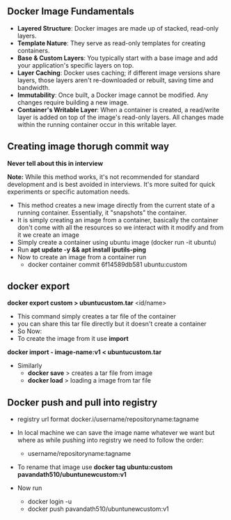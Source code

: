 ## Docker Image Fundamentals

- **Layered Structure**: Docker images are made up of stacked, read-only layers.
- **Template Nature**: They serve as read-only templates for creating containers.
- **Base & Custom Layers**: You typically start with a base image and add your application's specific layers on top.
- **Layer Caching**: Docker uses caching; if different image versions share layers, those layers aren't re-downloaded or rebuilt, saving time and bandwidth.
- **Immutability**: Once built, a Docker image cannot be modified. Any changes require building a new image.
- **Container's Writable Layer**: When a container is created, a read/write layer is added on top of the image's read-only layers. All changes made within the running container occur in this writable layer.

## Creating image thorugh commit way
**Never tell about this in interview**

**Note:** While this method works, it's not recommended for standard development and is best avoided in interviews. It's more suited for quick experiments or specific automation needs.
- This method creates a new image directly from the current state of a running container. Essentially, it "snapshots" the container.
- It is simply creating an image from a container, basically the container don't come with all the resources so we interact with it modify and from it we create an image
- Simply create a container using ubuntu image (docker run -it ubuntu)
- Run **apt update -y && apt install iputils-ping**
- Now to create an image from a container run
    -  docker container commit 6f14589db581    ubuntu:custom
                              <container-id>  <image name:tag>
                                 <or name>
## docker export 

**docker export custom > ubuntucustom.tar**
              <id/name>
- This command simply creates a tar file of the container
- you can share this tar file directly but it doesn't create a container
- So Now:
- To create the image from it use **import**

**docker import - image-name:v1 < ubuntucustom.tar**

- Similarly
    - **docker save** > creates a tar file from image
    - **docker load** > loading a image from tar file
## Docker push and pull into registry
- registry url format
            docker.i/username/repositoryname:tagname
- In local machine we can save the image name whatever we want but where as while pushing into registry we need to follow the order:
    - username/repositoryname:tagname

- To rename that image use
        **docker tag ubuntu:custom pavandath510/ubuntunewcustom:v1**

- Now run 
    - docker login -u <username>
    - docker push pavandath510/ubuntunewcustom:v1
